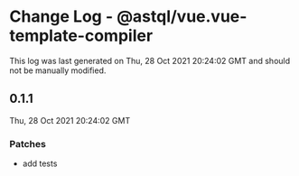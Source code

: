 # Change Log - @astql/vue.vue-template-compiler

This log was last generated on Thu, 28 Oct 2021 20:24:02 GMT and should not be manually modified.

## 0.1.1
Thu, 28 Oct 2021 20:24:02 GMT

### Patches

- add tests

